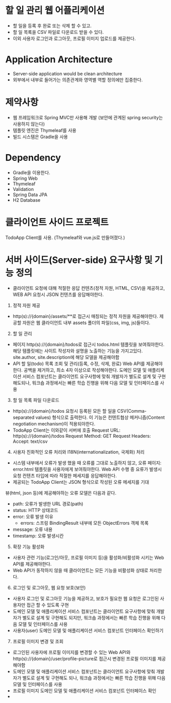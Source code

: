 # 할 일 관리 웹 어플리케이션 
- 할 일을 등록 후 완료 또는 삭제 할 수 있고.
- 할 일 목록을 CSV 파일로 다운로드 받을 수 있다.
- 이외 사용자 로그인과 로그아웃, 프로필 이미지 업로드를 제공한다. 

# Application Architecture
- Server-side application would be clean architecture
- 외부에서 내부로 들어가는 의존관계와 영역별 역할 정의에만 집중한다. 

# 제약사항
- 웹 프레임워크로 Spring MVC만 사용해 개발 (보안에 관계된 spring security는 사용하지 않는다)
- 템플릿 엔진은 Thymeleaf를 사용
- 빌드 시스템은 Gradle을 사용

# Dependency
- Gradle을 이용한다. 
- Spring Web
- Thymeleaf
- Validation
- Spring Data JPA
- H2 Database

# 클라이언트 사이드 프로젝트 
TodoApp Client를 사용. (Thymeleaf와 vue.js로 만들어졌다.)

# 서버 사이드(Server-side) 요구사항 및 기능 정의
- 클라이언트 요청에 대해 적절한 응답 컨텐츠(정적 자원, HTML, CSV)을 제공하고, WEB API 요청시 JSON 컨텐츠를 응답해야한다. 
1) 정적 자원 제공
- http(s)://{domain}/assets/**로 접근시 매칭되는 정적 자원을 제공해야한다. 제공할 자원은 웹 클라이언트 내부 assets 폴더의 파일(css, img, js)들이다.
2) 할 일 관리
- 페이지
http(s)://{domain}/todos로 접근시 todos.html 템플릿을 보여줘야한다. 해당 템플릿에는 사이트 작성자와 설명을 노출하는 기능을 가지고있다. 
site.author, site.description에 해당 모델을 제공해야함
- API
할 일(todo) 목록 조회 및 관리(등록, 수정, 삭제, 완료) Web API를 제공해야 한다. 
공백을 제거하고, 최소 4자 이상으로 작성해야한다. 
도메인 모델 및 애플리케이션 서비스 컴포넌트는 클라이언트 요구사항에 맞춰 개발자가 별도로 설계 및 구현해도되나, 워크숍 과정에서는 빠른 학습 진행을 위해
다음 모델 및 인터페이스를 사용
3) 할 일 목록 파일 다운로드
- http(s)://{domain}/todos 요청시 등록된 모든 할 일을 CSV(Comma-separated values) 형식으로 출력한다. 이 기능은 컨텐트협상 메커니즘(Content negotiation mechanism)이 적용되야한다. 
- TodoApp Client는 이와같이 서버에 호출
Request URL: http(s)://{domain}/todos
Request Method: GET
Request Headers: 
    Accept: text/csv
4) 사용자 친화적인 오류 처리와 I18N(internationalization, 국제화) 처리
- 시스템 내부에서 오류가 발생 했을 때 오류를 그대로 노출하지 않고, 오류 페이지: error.html 템플릿을 사용자에게 보여줘야한다. 
Web API 수행 중 요류가 발생시 요청 컨텐츠 타입에 따라 적절한 메세지를 응답해야한다.
- 제공되는 TodoApp Client는 JSON 형식으로 작성된 오류 메세지를 기대

뷰(html, json 등)에 제공해야하는 오류 모델은 다음과 같다. 
- path: 오류가 발생한 URL 경로(path)
- status: HTTP 상태코드
- error: 오류 발생 이유
    - errors: 스프링 BindingResult 내부에 모든 ObjectErrors 객체 목록
- message: 오류 내용
- timestamp: 오류 발생시칸
5) 확장 기능 활성화 
- 사용자 관련 기능(로그인/아웃, 프로필 이미지 등)을 활성화/비활성화 시키는 Web API를 제공해야한다. 
- Web API가 동작하지 않을 때 클라이언트는 모든 기능을 비활성화 상태로 처리한다. 
6) 로그인 및 로그아웃, 웹 요청 보호(보안)
- 사용자 로그인 및 로그아웃 기능을 제공하고, 보호가 필요한 웹 요청은 로그인된 사용자만 접근 할 수 있도록 구현
- 도메인 모델 및 애플리케이션 서비스 컴포넌트는 클라이언트 요구사항에 맞춰 개발자가 별도로 설계 및 구현해도 되지만, 워크숍 과정에서는 빠른 학습 진행을 위해 다음 모델 및 인터페이스를 사용
- 사용자(user) 도메인 모델 및 애플리케이션 서비스 컴포넌트 인터페이스 확인하기 
7) 프로필 이미지 변경 및 조회
- 로그인된 사용자에 프로필 이미지를 변경할 수 있는 Web API와 http(s)://{domain}/user/profile-picture로 접근시 변경된 프로필 이미지를 제공해야함
- 도메인 모델 및 애플리케이션 서비스 컴포넌트는 클라이언트 요구사항에 맞춰 개발자가 별도로 설계 및 구현해도 되나, 워크숍 과정에서는 빠른 학습 진행을 위해 다음 모델 및 인터페이스를 사용
- 프로필 이미지 도메인 모델 및 애플리케이션 서비스 컴포넌트 인터페이스 확인
- 